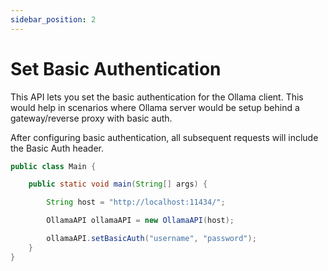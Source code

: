 ```yaml
---
sidebar_position: 2
---
```


# Set Basic Authentication

This API lets you set the basic authentication for the Ollama client. This would help in scenarios where
Ollama server would be setup behind a gateway/reverse proxy with basic auth.

After configuring basic authentication, all subsequent requests will include the Basic Auth header.

```java
public class Main {

    public static void main(String[] args) {

        String host = "http://localhost:11434/";

        OllamaAPI ollamaAPI = new OllamaAPI(host);

        ollamaAPI.setBasicAuth("username", "password");
    }
}
```